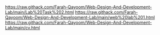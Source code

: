 https://raw.githack.com/Farah-Qayoom/Web-Design-And-Development-Lab/main/Lab%20Task%202.html
https://raw.githack.com/Farah-Qayoom/Web-Design-And-Development-Lab/main/web%20lab%201.html
https://raw.githack.com/Farah-Qayoom/Web-Design-And-Development-Lab/main/cv.html
